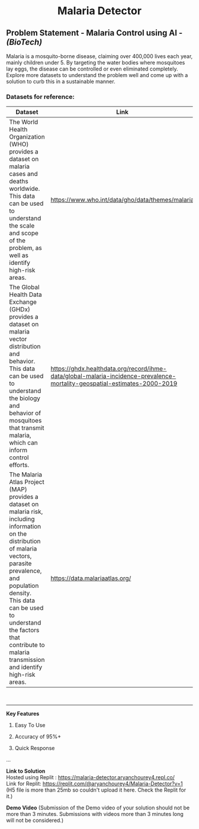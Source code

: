 <h1 align="center">Malaria Detector</h1>

## Problem Statement - Malaria Control using AI - *(BioTech)* ##
Malaria is a mosquito-borne disease, claiming over 400,000 lives each year, mainly children under 5. By targeting the water bodies where mosquitoes lay eggs, the disease can be controlled or even eliminated completely. Explore more datasets to understand the problem well and come up with a solution to curb this in a sustainable manner.

### Datasets for reference: ###

Dataset  | Link
---------- | ----------
The World Health Organization (WHO) provides a dataset on malaria cases and deaths worldwide. This data can be used to understand the scale and scope of the problem, as well as identify high-risk areas.  | https://www.who.int/data/gho/data/themes/malaria
The Global Health Data Exchange (GHDx) provides a dataset on malaria vector distribution and behavior. This data can be used to understand the biology and behavior of mosquitoes that transmit malaria, which can inform control efforts.  | https://ghdx.healthdata.org/record/ihme-data/global-malaria-incidence-prevalence-mortality-geospatial-estimates-2000-2019 
The Malaria Atlas Project (MAP) provides a dataset on malaria risk, including information on the distribution of malaria vectors, parasite prevalence, and population density. This data can be used to understand the factors that contribute to malaria transmission and identify high-risk areas. | https://data.malariaatlas.org/ 

<br>
<hr>


**Key Features**

1. Easy To Use

2. Accuracy of 95%+

3. Quick Response

...


**Link to Solution**   
Hosted using Replit : https://malaria-detector.aryanchourey4.repl.co/   
Link for Replit: https://replit.com/@aryanchourey4/Malaria-Detector?v=1   
(H5 file is more than 25mb so couldn't upload it here. Check the Replit for it.)

**Demo Video** (Submission of the Demo video of your solution should not be more than 3 minutes. Submissions with videos more than 3 minutes long will not be considered.)
